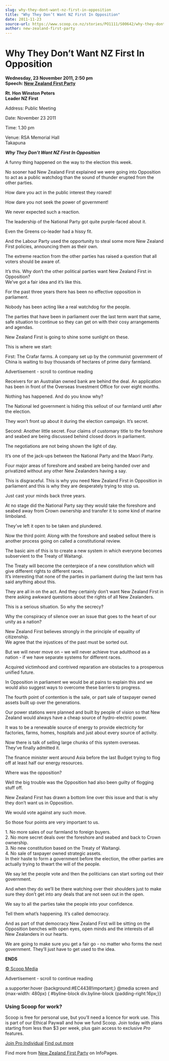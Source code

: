```yaml
---
slug: why-they-dont-want-nz-first-in-opposition
title: "Why They Don’t Want NZ First In Opposition"
date: 2011-11-23
source-url: https://www.scoop.co.nz/stories/PO1111/S00642/why-they-dont-want-nz-first-in-opposition.htm
author: new-zealand-first-party
---
```

Why They Don’t Want NZ First In Opposition
==========================================

**Wednesday, 23 November 2011, 2:50 pm**  
**Speech: [New Zealand First Party](https://info.scoop.co.nz/New_Zealand_First_Party)**

**Rt. Hon Winston Peters**  
**Leader NZ First**

Address: Public Meeting

Date: November 23 2011

Time: 1.30 pm

Venue: RSA Memorial Hall  
Takapuna

**_Why They Don’t Want NZ First In Opposition_**

A funny thing happened on the way to the election this week.

No sooner had New Zealand First explained we were going into Opposition to act as a public watchdog than the sound of thunder erupted from the other parties.

How dare you act in the public interest they roared!

How dare you not seek the power of government!

We never expected such a reaction.

The leadership of the National Party got quite purple-faced about it.

Even the Greens co-leader had a hissy fit.

And the Labour Party used the opportunity to steal some more New Zealand First policies, announcing them as their own.

The extreme reaction from the other parties has raised a question that all voters should be aware of.

It’s this. Why don’t the other political parties want New Zealand First in Opposition?  
We’ve got a fair idea and it’s like this.

For the past three years there has been no effective opposition in parliament.

Nobody has been acting like a real watchdog for the people.

The parties that have been in parliament over the last term want that same, safe situation to continue so they can get on with their cosy arrangements and agendas.

New Zealand First is going to shine some sunlight on these.

This is where we start:

First: The Crafar farms. A company set up by the communist government of China is waiting to buy thousands of hectares of prime dairy farmland.

Advertisement - scroll to continue reading





Receivers for an Australian owned bank are behind the deal. An application has been in front of the Overseas Investment Office for over eight months.

Nothing has happened. And do you know why?

The National led government is hiding this sellout of our farmland until after the election.

They won’t front up about it during the election campaign. It’s secret.

Second: Another little secret. Four claims of customary title to the foreshore and seabed are being discussed behind closed doors in parliament.

The negotiations are not being shown the light of day.

It’s one of the jack-ups between the National Party and the Maori Party.

Four major areas of foreshore and seabed are being handed over and privatized without any other New Zealanders having a say.

This is disgraceful. This is why you need New Zealand First in Opposition in parliament and this is why they are desperately trying to stop us.

Just cast your minds back three years.

At no stage did the National Party say they would take the foreshore and seabed away from Crown ownership and transfer it to some kind of marine limboland.

They’ve left it open to be taken and plundered.

Now the third point: Along with the foreshore and seabed sellout there is another process going on called a constitutional review.

The basic aim of this is to create a new system in which everyone becomes subservient to the Treaty of Waitangi.

The Treaty will become the centerpiece of a new constitution which will give different rights to different races.  
It’s interesting that none of the parties in parliament during the last term has said anything about this.

They are all in on the act. And they certainly don’t want New Zealand First in there asking awkward questions about the rights of all New Zealanders.

This is a serious situation. So why the secrecy?

Why the conspiracy of silence over an issue that goes to the heart of our unity as a nation?

New Zealand First believes strongly in the principle of equality of citizenship.  
We agree that the injustices of the past must be sorted out.

But we will never move on – we will never achieve true adulthood as a nation - if we have separate systems for different races.

Acquired victimhood and contrived reparation are obstacles to a prosperous unified future.

In Opposition in parliament we would be at pains to explain this and we would also suggest ways to overcome these barriers to progress.

The fourth point of contention is the sale, or part sale of taxpayer owned assets built up over the generations.

Our power stations were planned and built by people of vision so that New Zealand would always have a cheap source of hydro-electric power.

It was to be a renewable source of energy to provide electricity for factories, farms, homes, hospitals and just about every source of activity.

Now there is talk of selling large chunks of this system overseas.  
They’ve finally admitted it.

The finance minister went around Asia before the last Budget trying to flog off at least half our energy resources.

Where was the opposition?

Well the big trouble was the Opposition had also been guilty of flogging stuff off.

New Zealand First has drawn a bottom line over this issue and that is why they don’t want us in Opposition.

We would vote against any such move.

So those four points are very important to us.

1\. No more sales of our farmland to foreign buyers.  
2\. No more secret deals over the foreshore and seabed and back to Crown ownership.  
3\. No new constitution based on the Treaty of Waitangi.  
4\. No sale of taxpayer owned strategic assets.  
In their haste to form a government before the election, the other parties are actually trying to thwart the will of the people.

We say let the people vote and then the politicians can start sorting out their government.

And when they do we’ll be there watching over their shoulders just to make sure they don’t get into any deals that are not seen out in the open.

We say to all the parties take the people into your confidence.

Tell them what’s happening. It’s called democracy.

And as part of that democracy New Zealand First will be sitting on the Opposition benches with open eyes, open minds and the interests of all New Zealanders in our hearts.

We are going to make sure you get a fair go - no matter who forms the next government. They’ll just have to get used to the idea.

**ENDS**

[© Scoop Media](http://www.scoop.co.nz/about/terms.html)  

Advertisement - scroll to continue reading



a.supporter:hover {background:#EC4438!important;} @media screen and (max-width: 480px) { #byline-block div.byline-block {padding-right:16px;}}

### Using Scoop for work?

Scoop is free for personal use, but you’ll need a licence for work use. This is part of our Ethical Paywall and how we fund Scoop. Join today with plans starting from less than $3 per week, plus gain access to exclusive _Pro_ features.  
  
[Join Pro Individual](https://pro.scoop.co.nz/Individual/?from=ProIn24) [Find out more](https://pro.scoop.co.nz/using-scoop-for-work/?from=ProIn24)

Find more from [New Zealand First Party](https://info.scoop.co.nz/New_Zealand_First_Party) on InfoPages.
